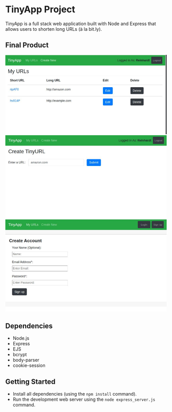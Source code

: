 # TinyApp Project

TinyApp is a full stack web application built with Node and Express that allows users to shorten long URLs (à la bit.ly).

## Final Product

!["See all the tinyUrls you've created!"](https://github.com/maycheongs/tinyapp/blob/master/docs/urls.jpg)
!["Add a new url"](https://github.com/maycheongs/tinyapp/blob/master/docs/createnew.jpg)
!["Sign up!"](https://github.com/maycheongs/tinyapp/blob/master/docs/signup.jpg)

## Dependencies

- Node.js
- Express
- EJS
- bcrypt
- body-parser
- cookie-session

## Getting Started

- Install all dependencies (using the `npm install` command).
- Run the development web server using the `node express_server.js` command.
